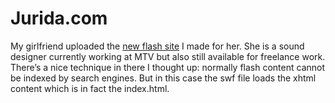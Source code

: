 <!--
  id: 214
  date: 2006-11-12T22:56:17
  modified: 2006-11-12T22:56:17
  slug: juridacom
  type: post
  excerpt: <p>My girlfriend uploaded the new flash site I made for her. She is a sound designer currently working at MTV but also still available for freelance work. There&#8217;s a nice technique in there I thought up: normally flash content cannot be indexed by search engines. But in this case the swf file loads the xhtml [&hellip;]</p> 
  content: <p>My girlfriend uploaded the <a href="http://www.jurida.com" target="_blank">new flash site</a> I made for her. She is a sound designer currently working at MTV but also still available for freelance work.<br /> There&#8217;s a nice technique in there I thought up: normally flash content cannot be indexed by search engines. But in this case the swf file loads the xhtml content which is in fact the index.html.</p> 
  categories: Flash,XML,Actionscript
  tags: 
-->

# Jurida.com

<p>My girlfriend uploaded the <a href="http://www.jurida.com" target="_blank">new flash site</a> I made for her. She is a sound designer currently working at MTV but also still available for freelance work.<br />
There&#8217;s a nice technique in there I thought up: normally flash content cannot be indexed by search engines. But in this case the swf file loads the xhtml content which is in fact the index.html.</p>

